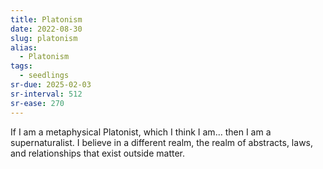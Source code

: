 ```yaml
---
title: Platonism
date: 2022-08-30
slug: platonism
alias:
  - Platonism
tags:
  - seedlings
sr-due: 2025-02-03
sr-interval: 512
sr-ease: 270
---
```

If I am a metaphysical Platonist, which I think I am... then I am a supernaturalist. I believe in a different realm, the realm of abstracts, laws, and relationships that exist outside matter.